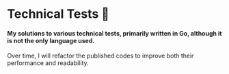 # Technical Tests 🧩

#### My solutions to various technical tests, primarily written in Go, although it is not the only language used.

Over time, I will refactor the published codes to improve both their performance and readability.
